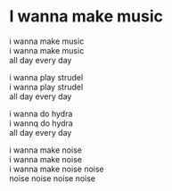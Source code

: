 # I wanna make music

i wanna make music\
i wanna make music\
all day every day

i wanna play strudel\
i wanna play strudel\
all day every day

i wanna do hydra\
i wannq do hydra\
all day every day 

i wanna make noise\
i wanna make noise\
i wanna make noise noise\
noise noise noise noise

